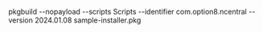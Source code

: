 pkgbuild --nopayload --scripts Scripts --identifier com.option8.ncentral --version 2024.01.08 sample-installer.pkg
